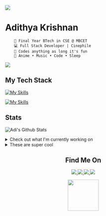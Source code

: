 <img src="https://user-images.githubusercontent.com/73097560/115834477-dbab4500-a447-11eb-908a-139a6edaec5c.gif"/>



<div>
    
# Adithya Krishnan 

```
    💼 Final Year BTech in CSE @ MBCET 
    💻 Full Stack Developer | Cinephile
    🐍 Codes anything as long it's fun
    💫 Anime • Music • Code • Sleep 
```
<img src="https://user-images.githubusercontent.com/73097560/115834477-dbab4500-a447-11eb-908a-139a6edaec5c.gif"/>

</div>

## My Tech Stack

[![My Skills](https://skillicons.dev/icons?i=next,angular,react,electron,dotnet,tauri,flutter,tailwind,kotlin&theme=light)](https://github.com/fal3n-4ngel/)

[![My Skills](https://skillicons.dev/icons?i=java,python,c,cs,typescript,js,firebase,mongodb,mysql&theme=light)](https://github.com/fal3n-4ngel/)

## Stats

 ![Adi's Github Stats](https://github-readme-stats.vercel.app/api?username=fal3n-4ngel&count_private=true&show_icons=true)

<details>
  <summary>Check out what I'm currently working on</summary>
  
  - [fal3n-4ngel/SOYO](https://github.com/fal3n-4ngel/SOYO) - SOYO - Stream Own Your Own || Effortlessly stream files from your local system via local network and enjoy your personal collection anywhere in your home. (1 day ago)
  - [Chackoz/Flashdrive](https://github.com/Chackoz/Flashdrive) - What&#39;s Flash Drive? a place where dumb projects meets professional display. (1 week ago)
  - [Deflated-Pappadam/gamior](https://github.com/Deflated-Pappadam/gamior) -  (1 week ago)
  - [Chackoz/DASH](https://github.com/Chackoz/DASH) - Distributed Adaptive Serverless Hosting (3 weeks ago)
  - [fal3n-4ngel/dotfiles](https://github.com/fal3n-4ngel/dotfiles) - Dotfiles of my NixOS system. (3 weeks ago)
</details>

<details>
  <summary>These are super cool</summary>
  
  - [AarhamH/chamber](https://github.com/AarhamH/chamber) - Small, performant, and ergonomic audio library built with Tauri (5 days ago)
  - [fal3n-4ngel/Sklauncher-Arch](https://github.com/fal3n-4ngel/Sklauncher-Arch) - How to download and install SKLauncher Minecraft in Arch Linux (5 days ago)
  - [richards199999/Thinking-Claude](https://github.com/richards199999/Thinking-Claude) - Let your Claude able to think (6 days ago)
  - [cassidoo/getting-a-gig](https://github.com/cassidoo/getting-a-gig) - Guide for getting a gig as a tech student. (1 week ago)
  - [Chackoz/Flashdrive](https://github.com/Chackoz/Flashdrive) - What&#39;s Flash Drive? a place where dumb projects meets professional display. (2 weeks ago)
</details>


<p align="center">
<h2 align='center'> Find Me On </h2>
</p>
<p align="center"> 
  <a href="https://twitter.com/fal3n_4ngel" target="_blank">
  <img src='https://img.shields.io/badge/Twitter-1DA1F2?style=for-the-badge&logo=twitter&logoColor=white'>
  </a>
  
  <a href="https://www.linkedin.com/in/fal3n-4ngel/" target="_blank">
  <img src='https://img.shields.io/badge/LinkedIn-0077B5?style=for-the-badge&logo=linkedin&logoColor=white'>
   </a>
  
  <a href="https://github.com/fal3n-4ngel/" target="_blank">
  <img src='https://img.shields.io/badge/GitHub-100000?style=for-the-badge&logo=github&logoColor=white'>
  </a>
  <a href="https://g.dev/fal3n-4ngel" target="_blank">
  <img src='https://img.shields.io/badge/google%20developers-3DDC84?style=for-the-badge&logo=android&logoColor=white'>
  </a>
</p>




<p align="center">
<img
    width="100"
    src="https://media1.giphy.com/media/3o7WIx7urV838kHFzW/giphy.gif"
  />
</p>





